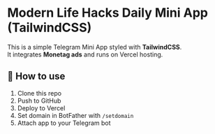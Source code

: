 # Modern Life Hacks Daily Mini App (TailwindCSS)

This is a simple Telegram Mini App styled with **TailwindCSS**.  
It integrates **Monetag ads** and runs on Vercel hosting.

## 🚀 How to use
1. Clone this repo
2. Push to GitHub
3. Deploy to Vercel
4. Set domain in BotFather with `/setdomain`
5. Attach app to your Telegram bot
